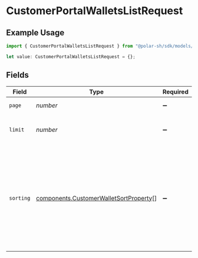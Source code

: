 # CustomerPortalWalletsListRequest

## Example Usage

```typescript
import { CustomerPortalWalletsListRequest } from "@polar-sh/sdk/models/operations/customerportalwalletslist.js";

let value: CustomerPortalWalletsListRequest = {};
```

## Fields

| Field                                                                                                                                                                   | Type                                                                                                                                                                    | Required                                                                                                                                                                | Description                                                                                                                                                             |
| ----------------------------------------------------------------------------------------------------------------------------------------------------------------------- | ----------------------------------------------------------------------------------------------------------------------------------------------------------------------- | ----------------------------------------------------------------------------------------------------------------------------------------------------------------------- | ----------------------------------------------------------------------------------------------------------------------------------------------------------------------- |
| `page`                                                                                                                                                                  | *number*                                                                                                                                                                | :heavy_minus_sign:                                                                                                                                                      | Page number, defaults to 1.                                                                                                                                             |
| `limit`                                                                                                                                                                 | *number*                                                                                                                                                                | :heavy_minus_sign:                                                                                                                                                      | Size of a page, defaults to 10. Maximum is 100.                                                                                                                         |
| `sorting`                                                                                                                                                               | [components.CustomerWalletSortProperty](../../models/components/customerwalletsortproperty.md)[]                                                                        | :heavy_minus_sign:                                                                                                                                                      | Sorting criterion. Several criteria can be used simultaneously and will be applied in order. Add a minus sign `-` before the criteria name to sort by descending order. |